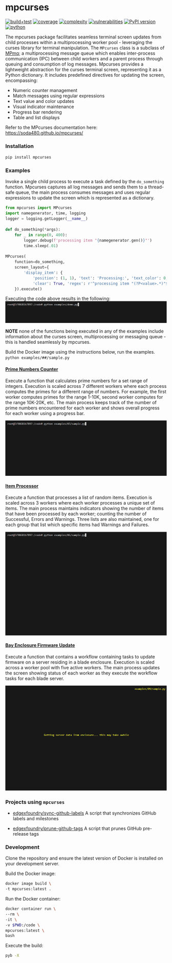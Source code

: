 # mpcurses
[![build+test](https://github.com/soda480/mpcurses/actions/workflows/main.yml/badge.svg)](https://github.com/soda480/mpcurses/actions/workflows/main.yml)
[![coverage](https://img.shields.io/badge/coverage-100%25-brightgreen)](https://pybuilder.io/)
[![complexity](https://img.shields.io/badge/complexity-A-brightgreen)](https://radon.readthedocs.io/en/latest/api.html#module-radon.complexity)
[![vulnerabilities](https://img.shields.io/badge/vulnerabilities-None-brightgreen)](https://pypi.org/project/bandit/)
[![PyPI version](https://badge.fury.io/py/mpcurses.svg)](https://badge.fury.io/py/mpcurses)
[![python](https://img.shields.io/badge/python-3.9%20%7C%203.10%20%7C%203.11%20%7C%203.12%20%7C%203.12-teal)](https://www.python.org/downloads/)

The mpcurses package facilitates seamless terminal screen updates from child processes within a multiprocessing worker pool - leveraging the curses library for terminal manipulation. The `MPcurses` class is a subclass of [MPmq](https://pypi.org/project/mpmq/); a multiprocessing message queue which enables inter-process communication (IPC) between child workers and a parent process through queuing and consumption of log messages. Mpcurses provides a lightweight abstraction for the curses terminal screen, representing it as a Python dictionary. It includes predefined directives for updating the screen, encompassing:

- Numeric counter management
- Match messages using regular expressions
- Text value and color updates
- Visual indicator maintenance
- Progress bar rendering
- Table and list displays

 Refer to the MPcurses documentation here: https://soda480.github.io/mpcurses/

### Installation
```bash
pip install mpcurses
```
### Examples

Invoke a single child process to execute a task defined by the `do_something` function. Mpcurses captures all log messages and sends them to a thread-safe queue, the main process consumes messages and uses regular expressions to update the screen which is represented as a dictionary.

```python
from mpcurses import MPcurses
import namegenerator, time, logging
logger = logging.getLogger(__name__)

def do_something(*args):
    for _ in range(0, 400):
        logger.debug(f'processing item "{namegenerator.gen()}"')
        time.sleep(.01)

MPcurses(
    function=do_something,
    screen_layout={
        'display_item': {
            'position': (1, 1), 'text': 'Processing:', 'text_color': 0, 'color': 14,
            'clear': True, 'regex': r'^processing item "(?P<value>.*)"$'}
    }).execute()
 ```

Executing the code above results in the following:
![example](https://raw.githubusercontent.com/soda480/mpcurses/master/docs/images/demo.gif)

**NOTE** none of the functions being executed in any of the examples include information about the curses screen, multiprocessing or messaging queue - this is handled seamlessly by mpcurses.

Build the Docker image using the instructions below, run the examples. `python examples/##/sample.py`

#### [Prime Numbers Counter](https://github.com/soda480/mpcurses/blob/master/examples/03/sample.py)

Execute a function that calculates prime numbers for a set range of integers. Execution is scaled across 7 different workers where each process computes the primes for a different range of numbers. For example, the first worker computes primes for the range 1-10K, second worker computes for the range 10K-20K, etc. The main process keeps track of the number of prime numbers encountered for each worker and shows overall progress for each worker using a progress bar.

![example](https://raw.githubusercontent.com/soda480/mpcurses/master/docs/images/example3.gif)

#### [Item Processor](https://github.com/soda480/mpcurses/blob/master/examples/06/sample.py)

Execute a function that processes a list of random items. Execution is scaled across 3 workers where each worker processes a unique set of items. The main process maintains indicators showing the number of items that have been processed by each worker; counting the number of Successful, Errors and Warnings. Three lists are also maintained, one for each group that list which specific items had Warnings and Failures.

![example](https://raw.githubusercontent.com/soda480/mpcurses/master/docs/images/example6.gif)

#### [Bay Enclosure Firmware Update](https://github.com/soda480/mpcurses/blob/master/examples/09/sample.py)

Execute a function that contains a workflow containing tasks to update firmware on a server residing in a blade enclosure. Execution is scaled across a worker pool with five active workers. The main process updates the screen showing status of each worker as they execute the workflow tasks for each blade server. 

![example](https://raw.githubusercontent.com/soda480/mpcurses/master/docs/images/example9.gif)

### Projects using `mpcurses`

* [edgexfoundry/sync-github-labels](https://github.com/edgexfoundry/cd-management/tree/git-label-sync) A script that synchronizes GitHub labels and milestones

* [edgexfoundry/prune-github-tags](https://github.com/edgexfoundry/cd-management/tree/prune-github-tags) A script that prunes GitHub pre-release tags

### Development

Clone the repository and ensure the latest version of Docker is installed on your development server.

Build the Docker image:
```sh
docker image build \
-t mpcurses:latest .
```

Run the Docker container:
```sh
docker container run \
--rm \
-it \
-v $PWD:/code \
mpcurses:latest \
bash
```

Execute the build:
```sh
pyb -X
```

